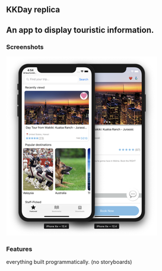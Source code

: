 ## KKDay replica

An app to display touristic information. 
---
### Screenshots
![image](/kkDayScreenShots.png)
### Features

everything built programmatically. (no storyboards)




